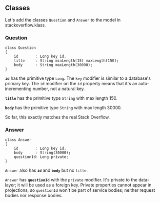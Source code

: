 Classes
-------

Let's add the classes `Question` and `Answer` to the model in stackoverflow.klass.

### Question

```klass
class Question
{
    id        : Long key id;
    title     : String minLength(15) maxLength(150);
    body      : String maxLength(30000);
}
```

**`id`** has the primitive type `Long`. The `key` modifier is similar to a database's primary key. The `id` modifier on the `id` property means that it's an auto-incrementing number, not a natural key.

**`title`** has the primitive type `String` with max length 150.

**`body`** has the primitive type `String` with max length 30000.

So far, this exactly matches the real Stack Overflow.

### Answer

```klass
class Answer
{
    id        : Long key id;
    body      : String(30000);
    questionId: Long private;
}
```

`Answer` also has **`id`** and **`body`** but no `title`.

`Answer` has **`questionId`** with the `private` modifier. It's private to the data-layer; it will be used as a foreign key. Private properties cannot appear in projections, so `questionId` won't be part of service bodies; neither request bodies nor response bodies.
